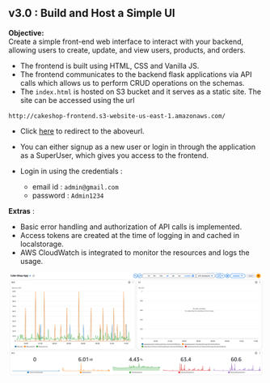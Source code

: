 ## v3.0 : Build and Host a Simple UI

**Objective:**  
Create a simple front-end web interface to interact with your backend, allowing users to create, update, and view users, products, and orders.

- The frontend is built using HTML, CSS and Vanilla JS.
- The frontend communicates to the backend flask applications via API calls which allows us to perform CRUD operations on the schemas.
- The `index.html` is hosted on S3 bucket and it serves as a static site. The site can be accessed using the url 

```
http://cakeshop-frontend.s3-website-us-east-1.amazonaws.com/
```
- Click [here](http://cakeshop-frontend.s3-website-us-east-1.amazonaws.com/) to redirect to the aboveurl.

- You can either signup as a new user or login in through the application as a SuperUser, which gives you access to the frontend.

- Login in using the credentials :   
    - email id : `admin@gmail.com`  
    - password : `Admin1234`

**Extras** : 
- Basic error handling and authorization of API calls is implemented.
- Access tokens are created at the time of logging in and cached in localstorage.
- AWS CloudWatch is integrated to monitor the resources and logs the usage.

![1](../assets/7.png)
